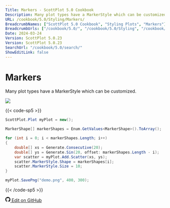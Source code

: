 ```yaml
---
Title: Markers - ScottPlot 5.0 Cookbook
Description: Many plot types have a MarkerStyle which can be customized.
URL: /cookbook/5.0/Styling/Markers/
BreadcrumbNames: ["ScottPlot 5.0 Cookbook", "Styling Plots", "Markers"]
BreadcrumbUrls: ["/cookbook/5.0/", "/cookbook/5.0/Styling", "/cookbook/5.0/Styling/Markers"]
Date: 2024-03-24
Version: ScottPlot 5.0.23
Version: ScottPlot 5.0.23
SearchUrl: "/cookbook/5.0/search/"
ShowEditLink: false
---
```


# Markers


Many plot types have a MarkerStyle which can be customized.

[![](/cookbook/5.0/images/Markers.png?240324174053)](/cookbook/5.0/images/Markers.png?240324174053)

{{< code-sp5 >}}

```cs
ScottPlot.Plot myPlot = new();

MarkerShape[] markerShapes = Enum.GetValues<MarkerShape>().ToArray();

for (int i = 0; i < markerShapes.Length; i++)
{
    double[] xs = Generate.Consecutive(20);
    double[] ys = Generate.Sin(20, offset: markerShapes.Length - i);
    var scatter = myPlot.Add.Scatter(xs, ys);
    scatter.MarkerStyle.Shape = markerShapes[i];
    scatter.MarkerStyle.Size = 10;
}

myPlot.SavePng("demo.png", 400, 300);

```

{{< /code-sp5 >}}

<a href='https://github.com/ScottPlot/ScottPlot/blob/main/src/ScottPlot5/ScottPlot5%20Cookbook/Recipes/Introduction/Styling.cs'><svg xmlns="http://www.w3.org/2000/svg" width="16" height="16" fill="currentColor" class="mb-1 bi bi-github" viewBox="0 0 16 16">
  <path d="M8 0C3.58 0 0 3.58 0 8c0 3.54 2.29 6.53 5.47 7.59.4.07.55-.17.55-.38 0-.19-.01-.82-.01-1.49-2.01.37-2.53-.49-2.69-.94-.09-.23-.48-.94-.82-1.13-.28-.15-.68-.52-.01-.53.63-.01 1.08.58 1.23.82.72 1.21 1.87.87 2.33.66.07-.52.28-.87.51-1.07-1.78-.2-3.64-.89-3.64-3.95 0-.87.31-1.59.82-2.15-.08-.2-.36-1.02.08-2.12 0 0 .67-.21 2.2.82.64-.18 1.32-.27 2-.27s1.36.09 2 .27c1.53-1.04 2.2-.82 2.2-.82.44 1.1.16 1.92.08 2.12.51.56.82 1.27.82 2.15 0 3.07-1.87 3.75-3.65 3.95.29.25.54.73.54 1.48 0 1.07-.01 1.93-.01 2.2 0 .21.15.46.55.38A8.01 8.01 0 0 0 16 8c0-4.42-3.58-8-8-8"/>
</svg> Edit on GitHub</a>

